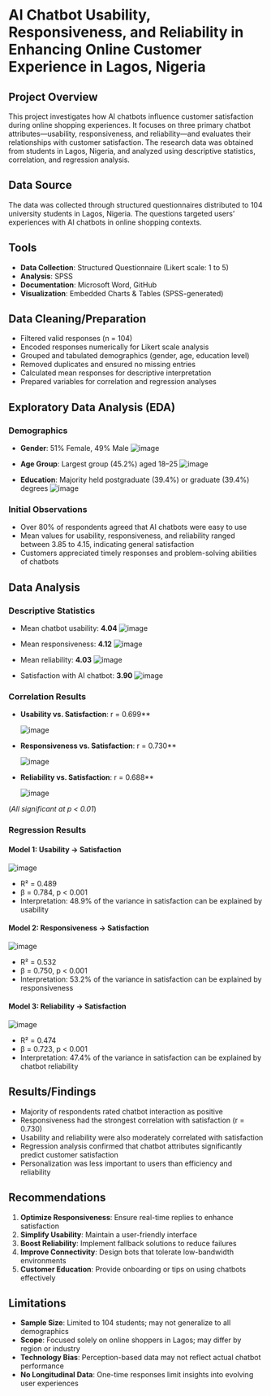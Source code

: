 # AI Chatbot Usability, Responsiveness, and Reliability in Enhancing Online Customer Experience in Lagos, Nigeria

## Project Overview
This project investigates how AI chatbots influence customer satisfaction during online shopping experiences. It focuses on three primary chatbot attributes—usability, responsiveness, and reliability—and evaluates their relationships with customer satisfaction. The research data was obtained from students in Lagos, Nigeria, and analyzed using descriptive statistics, correlation, and regression analysis.

## Data Source
The data was collected through structured questionnaires distributed to 104 university students in Lagos, Nigeria. The questions targeted users’ experiences with AI chatbots in online shopping contexts.

## Tools
- **Data Collection**: Structured Questionnaire (Likert scale: 1 to 5)  
- **Analysis**: SPSS  
- **Documentation**: Microsoft Word, GitHub  
- **Visualization**: Embedded Charts & Tables (SPSS-generated)

## Data Cleaning/Preparation
- Filtered valid responses (n = 104)  
- Encoded responses numerically for Likert scale analysis  
- Grouped and tabulated demographics (gender, age, education level)  
- Removed duplicates and ensured no missing entries  
- Calculated mean responses for descriptive interpretation  
- Prepared variables for correlation and regression analyses

## Exploratory Data Analysis (EDA)
### Demographics
- **Gender**: 51% Female, 49% Male
 ![image](https://github.com/user-attachments/assets/dcfcaaaf-731a-4562-8ca2-26acf904683d) 

- **Age Group**: Largest group (45.2%) aged 18–25
  ![image](https://github.com/user-attachments/assets/18ba1861-8426-4977-afa4-9dd59ee181d9)

- **Education**: Majority held postgraduate (39.4%) or graduate (39.4%) degrees
![image](https://github.com/user-attachments/assets/d0c995a6-8331-4b14-a5bf-92f0b54321b5)


### Initial Observations
- Over 80% of respondents agreed that AI chatbots were easy to use  
- Mean values for usability, responsiveness, and reliability ranged between 3.85 to 4.15, indicating general satisfaction  
- Customers appreciated timely responses and problem-solving abilities of chatbots

## Data Analysis

### Descriptive Statistics
- Mean chatbot usability: **4.04**
  ![image](https://github.com/user-attachments/assets/6e42929c-334c-4f8f-8bad-b9f916bc3f8e)  
- Mean responsiveness: **4.12**
  ![image](https://github.com/user-attachments/assets/b4e06385-29bb-468f-a27a-45a25cf695d5)
 
- Mean reliability: **4.03**
  ![image](https://github.com/user-attachments/assets/aed25c86-fda9-4f72-829b-692eaa01440e)

- Satisfaction with AI chatbot: **3.90**
![image](https://github.com/user-attachments/assets/107a2afc-79ce-4a16-b712-4065f57d3318)


### Correlation Results

- **Usability vs. Satisfaction**: r = 0.699**
  
  ![image](https://github.com/user-attachments/assets/86cf5dba-2a80-4765-a91b-fcfca0778a37)
 
- **Responsiveness vs. Satisfaction**: r = 0.730**

  ![image](https://github.com/user-attachments/assets/04b0a383-fe48-4102-b0d5-d5fce8d0510b)
 
- **Reliability vs. Satisfaction**: r = 0.688**

    ![image](https://github.com/user-attachments/assets/49da475c-d52f-4637-a2bc-82ac8545be89)

(*All significant at p < 0.01*)

### Regression Results
#### Model 1: Usability → Satisfaction

![image](https://github.com/user-attachments/assets/e5ddf7eb-cbf0-4279-ac61-ce2155aae0f5)

- R² = 0.489  
- β = 0.784, p < 0.001  
- Interpretation: 48.9% of the variance in satisfaction can be explained by usability  

#### Model 2: Responsiveness → Satisfaction

![image](https://github.com/user-attachments/assets/8a320f13-8634-45d6-9a98-65261125f76f)

- R² = 0.532  
- β = 0.750, p < 0.001  
- Interpretation: 53.2% of the variance in satisfaction can be explained by responsiveness  

#### Model 3: Reliability → Satisfaction

![image](https://github.com/user-attachments/assets/2f0576b8-84a3-4f5f-ac72-60df3f4fb21e)

- R² = 0.474  
- β = 0.723, p < 0.001  
- Interpretation: 47.4% of the variance in satisfaction can be explained by chatbot reliability  

## Results/Findings
- Majority of respondents rated chatbot interaction as positive  
- Responsiveness had the strongest correlation with satisfaction (r = 0.730)  
- Usability and reliability were also moderately correlated with satisfaction  
- Regression analysis confirmed that chatbot attributes significantly predict customer satisfaction  
- Personalization was less important to users than efficiency and reliability  

## Recommendations
1. **Optimize Responsiveness**: Ensure real-time replies to enhance satisfaction  
2. **Simplify Usability**: Maintain a user-friendly interface  
3. **Boost Reliability**: Implement fallback solutions to reduce failures  
4. **Improve Connectivity**: Design bots that tolerate low-bandwidth environments  
5. **Customer Education**: Provide onboarding or tips on using chatbots effectively

## Limitations
- **Sample Size**: Limited to 104 students; may not generalize to all demographics  
- **Scope**: Focused solely on online shoppers in Lagos; may differ by region or industry  
- **Technology Bias**: Perception-based data may not reflect actual chatbot performance  
- **No Longitudinal Data**: One-time responses limit insights into evolving user experiences

